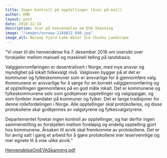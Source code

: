 ```yaml
---
title: Ingen kontroll på opptellinger (Svar på mail)
author: KMD
layout: post
date: 2018-12-18
description: Svar på henvendelse om EVA Skanning
image: "/images/norway-2184822_640.jpg"
image_alt: Norway Fjord Lake Water Ice Chunks Landscape
---
```

"Vi viser til din henvendelse fra 7. desember 2018 om oversikt over forskjeller mellom manuell
og maskinell telling på landsbasis.

Valggjennomføringen er desentralisert i Norge, med mye ansvar og myndighet på lokalt
folkevalgt nivå. Valgloven bygger på at det er kommuner og fylkeskommuner som er
ansvarlige for å gjennomføre valg. Kommunene er ansvarlige for å sørge for en korrekt
valggjennomføring og at opptellingen gjennomføres på en god måte lokalt. Det er
kommunene og fylkeskommunene selv som godkjenner opptellinger og valgoppgjør, og som
fordeler mandater på kommuner og fylker. Det er lange tradisjoner for denne rollefordelingen
i Norge. Alle opptellinger skal protokolleres, og disse protokollene skal godkjennes av
valgstyrene og fylkesvalgstyrene.

Departementet foretar ingen kontroll av opptellinger, og har derfor ingen sammenstilling av
forskjellen mellom foreløpig og endelig opptelling gjort hos kommunene. Årsaken til avvik
skal fremkomme av protokollene. Det er for øvrig satt i gang et arbeid for å gjøre
protokollene mer leservennlige og mer egnete til å vise ulike avvik."

[HenvendelseOmEVASkanning.pdf](/docs/2018-12-18-HenvendelseOmEVASkanning.pdf)